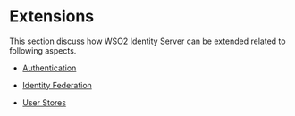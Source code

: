 # Extensions

This section discuss how WSO2 Identity Server can be extended related to following aspects.

- [Authentication]({{base_path}}/references/extend/oauth2/write-a-custom-oauth-2.0-grant-type)

- [Identity Federation]({{base_path}}/references/extend/federation/write-a-custom-federated-authenticator)

- [User Stores]({{base_path}}/references/extend/user-stores/write-a-custom-user-store-manager)